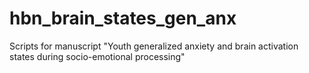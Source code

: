 # hbn_brain_states_gen_anx
 Scripts for manuscript "Youth generalized anxiety and brain activation states during socio-emotional processing"
